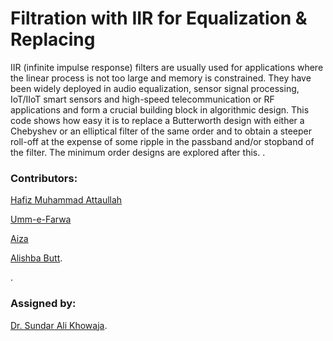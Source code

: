 # Filtration with IIR for Equalization & Replacing

IIR (infinite impulse response) filters are usually used for applications where the linear process is not too large and memory is constrained. They have been widely deployed in audio equalization, sensor signal processing, IoT/IIoT smart sensors and high-speed telecommunication or RF applications and form a crucial building block in algorithmic design. This code shows how easy it is to replace a Butterworth design with either a Chebyshev or an elliptical filter of the same order and to obtain a steeper roll-off at the expense of some ripple in the passband and/or stopband of the filter. The minimum order designs are explored after this.
.

### Contributors:

[Hafiz Muhammad Attaullah](https://github.com/attaullahshafiq10)

[Umm-e-Farwa](https://github.com/umm-e-farwa99)

[Aiza](https://github.com/aizaabbasi911)

[Alishba Butt](https://github.com/alishbabutt10).

.


### Assigned by:
[Dr. Sundar Ali Khowaja](https://github.com/sander-ali).
